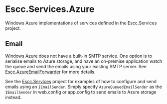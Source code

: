 Escc.Services.Azure
===================

Windows Azure implementations of services defined in the Escc.Services project. 

Email
-----

Windows Azure does not have a built-in SMTP service. One option is to serialise emails to Azure storage, and have an on-premise application watch the queue and send the emails using your existing SMTP server. See [Escc.AzureEmailForwarder](https://github.com/east-sussex-county-council/Escc.AzureEmailForwarder) for more details.

See the [Escc.Services](https://github.com/east-sussex-county-council/Escc.Services) project for examples of how to configure and send emails using an `IEmailSender`. Simply specify `AzureQueuedEmailSender` as the `IEmailSender` in web.config or app.config to send emails to Azure storage instead.
